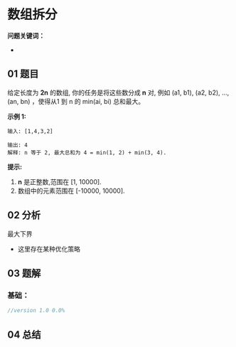 # 数组拆分
**问题关键词：**

- 

## 01 题目

给定长度为 **2n** 的数组, 你的任务是将这些数分成 **n** 对, 例如 (a1, b1), (a2, b2), ..., (an, bn) ，使得从1 到 n 的 min(ai, bi) 总和最大。

**示例 1:**

```
输入: [1,4,3,2]

输出: 4
解释: n 等于 2, 最大总和为 4 = min(1, 2) + min(3, 4).
```

**提示:**

1. **n** 是正整数,范围在 [1, 10000].
2. 数组中的元素范围在 [-10000, 10000].

## 02 分析

最大下界

- 这里存在某种优化策略

## 03 题解

### 基础：

```c++
//version 1.0 0.0%

```

## 04 总结

